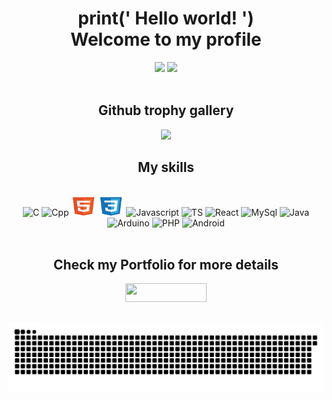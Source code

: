 <div align="center">
    <h1> print(' Hello world! ') </br> Welcome to my profile</h1>
    
</div>

<div align="center">
    <img height="200em" src="https://github-readme-stats.vercel.app/api?username=SamuelMTeixeira&show_icons=true&theme=vue-dark&include_all_commits=true&count_private=true"/>
    <img height="200em" src="https://github-readme-stats.vercel.app/api/top-langs/?username=SamuelMTeixeira&layout=compact&langs_count=7&theme=vue-dark"/>
</div>

<br>

<h2 align="center">Github trophy gallery</h2>

<div align="center">
    <img alt"trophy" src="https://github-profile-trophy.vercel.app/?username=SamuelMTeixeira&theme=nord&row=1&margin-w=5"/>
</div>


<h2 align="center">My skills</h2>
<div align="center"><br>
    <img alt="C" height="30" width="40" src="https://cdn.jsdelivr.net/gh/devicons/devicon/icons/c/c-original.svg">
    <img alt="Cpp" height="30" width="40" src="https://cdn.jsdelivr.net/gh/devicons/devicon/icons/cplusplus/cplusplus-original.svg">
    <img alt="HTML" height="30" width="40" src="https://raw.githubusercontent.com/devicons/devicon/master/icons/html5/html5-original.svg">
    <img alt="CSS" height="30" width="40" src="https://raw.githubusercontent.com/devicons/devicon/master/icons/css3/css3-original.svg">
    <img alt="Javascript" height="30" width="40" src="https://cdn.jsdelivr.net/gh/devicons/devicon/icons/javascript/javascript-original.svg" >
    <img alt="TS" height="30" width="40" src="https://cdn.jsdelivr.net/gh/devicons/devicon/icons/typescript/typescript-original.svg" />
    <img alt="React" height="30" width="40" src="https://cdn.jsdelivr.net/gh/devicons/devicon/icons/react/react-original.svg" />
    <img alt="MySql" height="30" width="40" src="https://cdn.jsdelivr.net/gh/devicons/devicon/icons/mysql/mysql-original.svg">
    <img alt="Java" height="30" width="40" src="https://cdn.jsdelivr.net/gh/devicons/devicon/icons/java/java-original.svg">
    <img alt="Arduino" height="30" width="40" src="https://cdn.jsdelivr.net/gh/devicons/devicon/icons/arduino/arduino-original-wordmark.svg" />
    <img alt="PHP" height="30" width="40" src="https://cdn.jsdelivr.net/gh/devicons/devicon/icons/php/php-original.svg" />
    <img alt="Android" height="30" width="40" src="https://cdn.jsdelivr.net/gh/devicons/devicon/icons/android/android-plain.svg" />
</div>

<br>

<h2 align="center">Check my Portfolio for more details</h2>
<div align="center">
    <a alt="porfolio" href="https://samuelmteixeira.vercel.app">
        <img height="30" width="130" src="https://img.shields.io/badge/See-Porfolio-1abc9c.svg" /> 
    </a>
</div>
<br>

![Snake animation](https://github.com/samuelmteixeira/samuelmteixeira/blob/output/github-contribution-grid-snake.svg)
